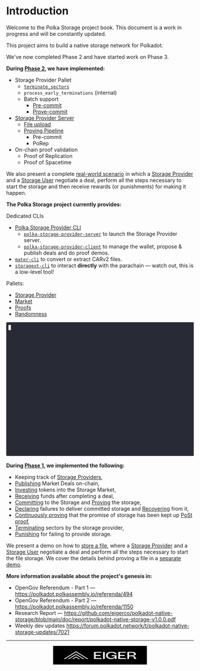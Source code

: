 # Introduction

Welcome to the Polka Storage project book. This document is a work in progress and will be constantly updated.

This project aims to build a native storage network for Polkadot.

We've now completed Phase 2 and have started work on Phase 3.

**During [**Phase 2**](https://polkadot.polkassembly.io/referenda/1150), we have implemented:**

- Storage Provider Pallet
  - [`terminate_sectors`](./architecture/pallets/storage-provider.md#terminate_sectors)
  - `process_early_terminations` (internal)
  - Batch support
    - [Pre-commit](./architecture/pallets/storage-provider.md#pre_commit_sectors)
    - [Prove-commit](./architecture/pallets/storage-provider.md#prove_commit_sectors)
- [Storage Provider Server](./architecture/polka-storage-provider-server.md)
  - [File upload](./getting-started/demo-file-store.md)
  - [Proving Pipeline](./architecture/polka-storage-provider-server.md#sealing-pipeline)
    - Pre-commit
    - PoRep
- On-chain proof validation
  - Proof of Replication
  - Proof of Spacetime

We also present a complete [real-world scenario](./getting-started/demo-file-store.md) in which a [Storage Provider](./glossary.md#storage-provider) and a [Storage User](./glossary.md#storage-user) negotiate a deal, perform all the steps necessary to start the storage and then receive rewards (or punishments) for making it happen.

**The Polka Storage project currently provides:**

Dedicated CLIs

- [Polka Storage Provider CLI](./storage-provider-cli/index.md)
  - [`polka-storage-provider-server`](./storage-provider-cli/server.md) to launch the Storage Provider server.
  - [`polka-storage-provider-client`](./storage-provider-cli/client/index.md) to manage the wallet, propose & publish deals and do proof demos.
- [`mater-cli`](./mater-cli/index.md) to convert or extract CARv2 files.
- [`storagext-cli`](./storagext-cli/index.md) to interact **directly** with the parachain — watch out, this is a low-level tool!

Pallets:

- [Storage Provider](./architecture/pallets/storage-provider.md)
- [Market](./architecture/pallets/market.md)
- [Proofs](./architecture/pallets/proofs.md)
- [Randomness](./architecture/pallets/randomness.md)

<p>
    <img
        src="images/showcase/client_upload/showcase.gif"
        alt="Polka Storage Client Upload">
</p>

**During  [Phase 1](https://polkadot.polkassembly.io/referenda/494), we implemented the following:**

- Keeping track of [Storage Providers](./glossary.md#storage-provider),
- [Publishing](./architecture/pallets/market.md#publish_storage_deals) Market Deals on-chain,
- [Investing](./architecture/pallets/market.md#add_balance) tokens into the Storage Market,
- [Receiving](./architecture/pallets/market.md#settle_deal_payments) funds after completing a deal,
- [Committing](./architecture/pallets/storage-provider.md#pre_commit_sectors) to the Storage and [Proving](./architecture/pallets/storage-provider.md#prove_commit_sectors) the storage,
- [Declaring](./architecture/pallets/storage-provider.md#prove_commit_sectors) failures to deliver committed storage and [Recovering](./architecture/pallets/storage-provider.md#declaring-storage-faults-recovered) from it,
- [Continuously proving](./architecture/pallets/storage-provider.md#submit_windowed_post) that the promise of storage has been kept up [PoSt proof](./glossary.md#proofs),
- [Terminating](./architecture/pallets/storage-provider.md#terminate_sectors) sectors by the storage provider,
- [Punishing](./architecture/pallets/storage-provider.md#events) for failing to provide storage.

We present a demo on how to [store a file](./getting-started/demo-file-store.md), where a [Storage Provider](./glossary.md#storage-provider) and a [Storage User](./glossary.md#storage-user) negotiate a deal and perform all the steps necessary to start the file storage. We cover the details behind proving a file in a [separate demo](./getting-started/demo-file-prove.md).

**More information available about the project's genesis in:**

- OpenGov Referendum - Part 1 — <https://polkadot.polkassembly.io/referenda/494>
- OpenGov Referendum - Part 2 — <https://polkadot.polkassembly.io/referenda/1150>
- Research Report — <https://github.com/eigerco/polkadot-native-storage/blob/main/doc/report/polkadot-native-storage-v1.0.0.pdf>
- Weekly dev updates <https://forum.polkadot.network/t/polkadot-native-storage-updates/7021>

---

<p>
    <a href="https://eiger.co">
        <img
            src="images/logo.svg"
            alt="Eiger Oy"
            style="height: 50px; display: block; margin-left: auto; margin-right: auto; width: 50%;">
    </a>
</p>
